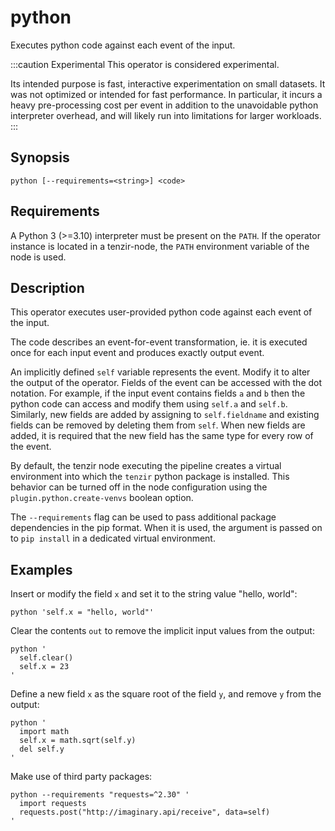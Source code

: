 # python

Executes python code against each event of the input.

:::caution Experimental
This operator is considered experimental.

Its intended purpose is fast, interactive experimentation on small datasets.
It was not optimized or intended for fast performance. In particular, it incurs
a heavy pre-processing cost per event in addition to the unavoidable python
interpreter overhead, and will likely run into limitations for larger workloads.
:::

## Synopsis

```
python [--requirements=<string>] <code>
```

## Requirements

A Python 3 (>=3.10) interpreter must be present on the `PATH`. If the operator
instance is located in a tenzir-node, the `PATH` environment variable of the
node is used.

## Description

This operator executes user-provided python code against each event of the input.

The code describes an event-for-event transformation, ie. it is executed once for
each input event and produces exactly output event.

An implicitly defined `self` variable represents the event. Modify it to alter the
output of the operator. Fields of the event can be accessed with the dot notation.
For example, if the input event contains fields `a` and `b` then the python code
can access and modify them using `self.a` and `self.b`. Similarly, new fields are
added by assigning to `self.fieldname` and existing fields can be removed by deleting
them from `self`. When new fields are added, it is required that the new field has
the same type for every row of the event.

By default, the tenzir node executing the pipeline creates a virtual environment
into which the `tenzir` python package is installed. This behavior can be turned off
in the node configuration using the `plugin.python.create-venvs` boolean option.

The `--requirements` flag can be used to pass additional package dependencies in
the pip format. When it is used, the argument is passed on to `pip install` in a
dedicated virtual environment.

## Examples

Insert or modify the field `x` and set it to the string value "hello, world":

```
python 'self.x = "hello, world"'
```

Clear the contents `out` to remove the implicit input values from the output:

```
python '
  self.clear()
  self.x = 23
'
```

Define a new field `x` as the square root of the field `y`, and remove `y` from the output:

```
python '
  import math
  self.x = math.sqrt(self.y)
  del self.y
'
```

Make use of third party packages:

```
python --requirements "requests=^2.30" '
  import requests
  requests.post("http://imaginary.api/receive", data=self)
'
```
